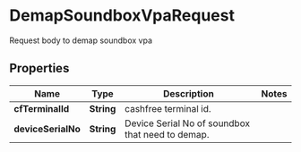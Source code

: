 

# DemapSoundboxVpaRequest

Request body to demap soundbox vpa

## Properties

| Name | Type | Description | Notes |
|------------ | ------------- | ------------- | -------------|
|**cfTerminalId** | **String** | cashfree terminal id. |  |
|**deviceSerialNo** | **String** | Device Serial No of soundbox that need to demap. |  |



